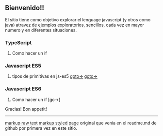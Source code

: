 ## Bienvenido!!

El sitio tiene como objetivo explorar el lenguage javascript (y otros como java) atravez de ejemplos exploratorios, sencillos, cada vez en mayor numero y en diferentes situaciones.


### TypeScript
1. Como hacer un if

### Javascript ES5
1. tipos de primitivas en js-es5 
[goto->](http://israel-altamira.github.io/sample.html)
[goto->](https://raw.githubusercontent.com/israel-altamira/5_js/master/1_primitivas.html)

### Javascript ES6
1. Como hacer un if [go->]


Gracias! Bon appetit!

--------------------------------------------------------------------------------

[markup raw text](https://raw.githubusercontent.com/israel-altamira/israel-altamira.github.io/master/markdown-sample.md)
[markup styled page](markdown-sample.md) original que venia en el readme.md de github por primera vez en este sitio.
